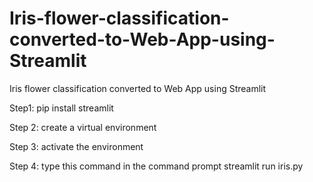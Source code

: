 # Iris-flower-classification-converted-to-Web-App-using-Streamlit
Iris flower classification converted to  Web App using Streamlit


Step1: pip install streamlit

Step 2: create a virtual environment

Step 3: activate the environment

Step 4: type this command in the command prompt streamlit run iris.py
